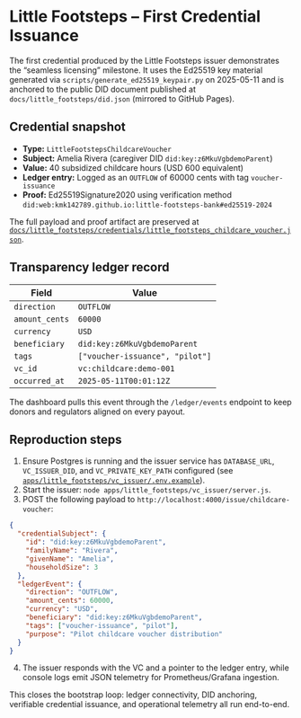 # Little Footsteps – First Credential Issuance

The first credential produced by the Little Footsteps issuer demonstrates the “seamless licensing” milestone. It uses the Ed25519 key material generated via `scripts/generate_ed25519_keypair.py` on 2025-05-11 and is anchored to the public DID document published at `docs/little_footsteps/did.json` (mirrored to GitHub Pages).

## Credential snapshot

- **Type:** `LittleFootstepsChildcareVoucher`
- **Subject:** Amelia Rivera (caregiver DID `did:key:z6MkuVgbdemoParent`)
- **Value:** 40 subsidized childcare hours (USD 600 equivalent)
- **Ledger entry:** Logged as an `OUTFLOW` of 60000 cents with tag `voucher-issuance`
- **Proof:** Ed25519Signature2020 using verification method `did:web:kmk142789.github.io:little-footsteps-bank#ed25519-2024`

The full payload and proof artifact are preserved at [`docs/little_footsteps/credentials/little_footsteps_childcare_voucher.json`](./credentials/little_footsteps_childcare_voucher.json).

## Transparency ledger record

| Field | Value |
| ----- | ----- |
| `direction` | `OUTFLOW` |
| `amount_cents` | `60000` |
| `currency` | `USD` |
| `beneficiary` | `did:key:z6MkuVgbdemoParent` |
| `tags` | `["voucher-issuance", "pilot"]` |
| `vc_id` | `vc:childcare:demo-001` |
| `occurred_at` | `2025-05-11T00:01:12Z` |

The dashboard pulls this event through the `/ledger/events` endpoint to keep donors and regulators aligned on every payout.

## Reproduction steps

1. Ensure Postgres is running and the issuer service has `DATABASE_URL`, `VC_ISSUER_DID`, and `VC_PRIVATE_KEY_PATH` configured (see [`apps/little_footsteps/vc_issuer/.env.example`](../../apps/little_footsteps/vc_issuer/.env.example)).
2. Start the issuer: `node apps/little_footsteps/vc_issuer/server.js`.
3. POST the following payload to `http://localhost:4000/issue/childcare-voucher`:

```json
{
  "credentialSubject": {
    "id": "did:key:z6MkuVgbdemoParent",
    "familyName": "Rivera",
    "givenName": "Amelia",
    "householdSize": 3
  },
  "ledgerEvent": {
    "direction": "OUTFLOW",
    "amount_cents": 60000,
    "currency": "USD",
    "beneficiary": "did:key:z6MkuVgbdemoParent",
    "tags": ["voucher-issuance", "pilot"],
    "purpose": "Pilot childcare voucher distribution"
  }
}
```

4. The issuer responds with the VC and a pointer to the ledger entry, while console logs emit JSON telemetry for Prometheus/Grafana ingestion.

This closes the bootstrap loop: ledger connectivity, DID anchoring, verifiable credential issuance, and operational telemetry all run end-to-end.
